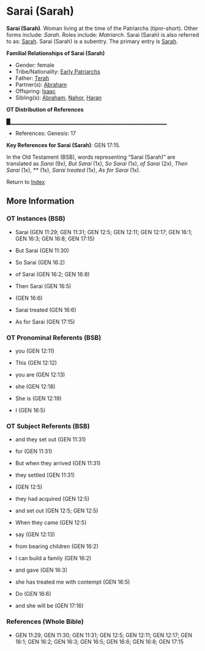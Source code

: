 # Sarai (Sarah)
**Sarai (Sarah)**. 
Woman living at the time of the Patriarchs (tipnr-short). 
Other forms include: 
*Sarah*. 
Roles include: 
_Matriarch_. 
Sarai (Sarah) is also referred to as: 
[Sarah](Sarah.md). 
Sarai (Sarah) is a subentry. The primary entry is 
[Sarah](Sarah.md). 




**Familial Relationships of Sarai (Sarah)**


* Gender: female
* Tribe/Nationality: [Early Patriarchs](../../../groups/md/acai/Earlypatriarchs.md)
* Father: [Terah](Terah.md)
* Partner(s): [Abraham](Abraham.md)
* Offspring: [Isaac](Isaac.md)
* Sibling(s): [Abraham](Abraham.md), [Nahor](Nahor.2.md), [Haran](Haran.md)


**OT Distribution of References**

█▁▁▁▁▁▁▁▁▁▁▁▁▁▁▁▁▁▁▁▁▁▁▁▁▁▁▁▁▁▁▁▁▁▁▁▁▁▁
* References: Genesis: 17



**Key References for Sarai (Sarah)**: 
GEN 17:15. 


In the Old Testament (BSB), words representing “Sarai (Sarah)” are translated as 
*Sarai* (9x), *But Sarai* (1x), *So Sarai* (1x), *of Sarai* (2x), *Then Sarai* (1x), ** (1x), *Sarai treated* (1x), *As for Sarai* (1x). 




Return to [Index](00-Index.md)

## More Information

### OT Instances (BSB)

* Sarai (GEN 11:29; GEN 11:31; GEN 12:5; GEN 12:11; GEN 12:17; GEN 16:1; GEN 16:3; GEN 16:8; GEN 17:15)

* But Sarai (GEN 11:30)

* So Sarai (GEN 16:2)

* of Sarai (GEN 16:2; GEN 16:8)

* Then Sarai (GEN 16:5)

*  (GEN 16:6)

* Sarai treated (GEN 16:6)

* As for Sarai (GEN 17:15)



### OT Pronominal Referents (BSB)

* you (GEN 12:11)

* This (GEN 12:12)

* you are (GEN 12:13)

* she (GEN 12:18)

* She is (GEN 12:19)

* I (GEN 16:5)



### OT Subject Referents (BSB)

* and they set out (GEN 11:31)

* for (GEN 11:31)

* But when they arrived (GEN 11:31)

* they settled (GEN 11:31)

*  (GEN 12:5)

* they had acquired (GEN 12:5)

* and set out (GEN 12:5; GEN 12:5)

* When they came (GEN 12:5)

* say (GEN 12:13)

* from bearing children (GEN 16:2)

* I can build a family (GEN 16:2)

* and gave (GEN 16:3)

* she has treated me with contempt (GEN 16:5)

* Do (GEN 16:6)

* and she will be (GEN 17:16)



### References (Whole Bible)

* GEN 11:29; GEN 11:30; GEN 11:31; GEN 12:5; GEN 12:11; GEN 12:17; GEN 16:1; GEN 16:2; GEN 16:3; GEN 16:5; GEN 16:6; GEN 16:8; GEN 17:15



